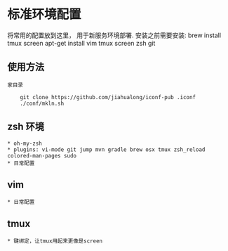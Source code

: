 # 标准环境配置

将常用的配置放到这里， 用于新服务环境部署.
安装之前需要安装:
brew install tmux screen 
apt-get install vim tmux screen zsh git


## 使用方法

    家目录
```shell
    git clone https://github.com/jiahualong/iconf-pub .iconf
    ./conf/mkln.sh
```

## zsh 环境

    * oh-my-zsh
    * plugins: vi-mode git jump mvn gradle brew osx tmux zsh_reload colored-man-pages sudo
    * 日常配置

## vim

    * 日常配置
    
## tmux 
    * 键绑定，让tmux用起来更像是screen 






